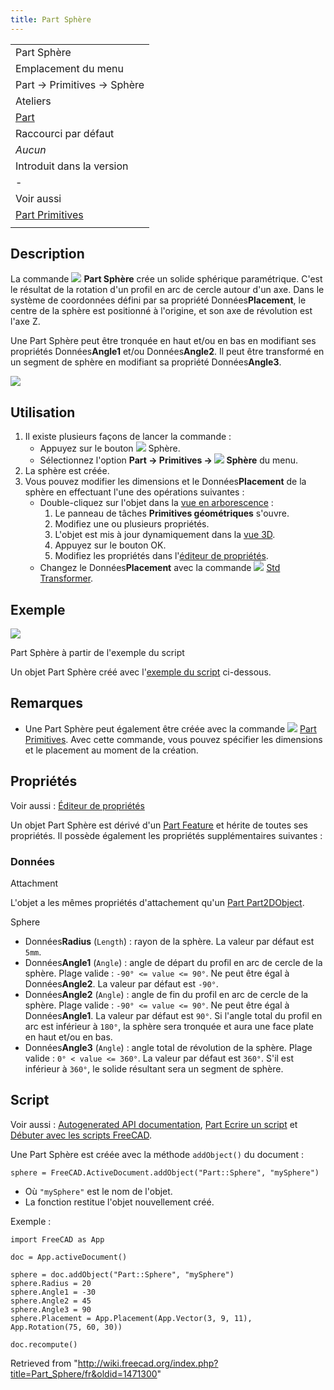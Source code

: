 ```yaml
---
title: Part Sphère
---
```

|  |
| --- |
| Part Sphère |
| Emplacement du menu |
| Part → Primitives → Sphère |
| Ateliers |
| [Part](/Part_Workbench/fr "Part Workbench/fr") |
| Raccourci par défaut |
| *Aucun* |
| Introduit dans la version |
| - |
| Voir aussi |
| [Part Primitives](/Part_Primitives/fr "Part Primitives/fr") |
|  |

## Description

La commande ![](/images/Part_Sphere.svg) **Part Sphère** crée un solide sphérique paramétrique. C'est le résultat de la rotation d'un profil en arc de cercle autour d'un axe. Dans le système de coordonnées défini par sa propriété Données**Placement**, le centre de la sphère est positionné à l'origine, et son axe de révolution est l'axe Z.

Une Part Sphère peut être tronquée en haut et/ou en bas en modifiant ses propriétés Données**Angle1** et/ou Données**Angle2**. Il peut être transformé en un segment de sphère en modifiant sa propriété Données**Angle3**.

![](/images/Part_Sphere_Example.png)

## Utilisation

1. Il existe plusieurs façons de lancer la commande :
   * Appuyez sur le bouton ![](/images/Part_Sphere.svg) Sphère.
   * Sélectionnez l'option **Part → Primitives → ![](/images/Part_Sphere.svg) Sphère** du menu.
2. La sphère est créée.
3. Vous pouvez modifier les dimensions et le Données**Placement** de la sphère en effectuant l'une des opérations suivantes :
   * Double-cliquez sur l'objet dans la [vue en arborescence](/Tree_view/fr "Tree view/fr") :
     1. Le panneau de tâches **Primitives géométriques** s'ouvre.
     2. Modifiez une ou plusieurs propriétés.
     3. L'objet est mis à jour dynamiquement dans la [vue 3D](/3D_view/fr "3D view/fr").
     4. Appuyez sur le bouton OK.
     5. Modifiez les propriétés dans l'[éditeur de propriétés](/Property_editor/fr "Property editor/fr").
   * Changez le Données**Placement** avec la commande ![](/images/Std_TransformManip.svg) [Std Transformer](/Std_TransformManip/fr "Std TransformManip/fr").

## Exemple

![](/images/Part_Sphere_Scripting_Example.png)

Part Sphère à partir de l'exemple du script

Un objet Part Sphère créé avec l'[exemple du script](#Script) ci-dessous.

## Remarques

* Une Part Sphère peut également être créée avec la commande ![](/images/Part_Primitives.svg) [Part Primitives](/Part_Primitives/fr "Part Primitives/fr"). Avec cette commande, vous pouvez spécifier les dimensions et le placement au moment de la création.

## Propriétés

Voir aussi : [Éditeur de propriétés](/Property_editor/fr "Property editor/fr")

Un objet Part Sphère est dérivé d'un [Part Feature](/Part_Feature/fr "Part Feature/fr") et hérite de toutes ses propriétés. Il possède également les propriétés supplémentaires suivantes :

### Données

Attachment

L'objet a les mêmes propriétés d'attachement qu'un [Part Part2DObject](/Part_Part2DObject/fr#Donn.C3.A9es "Part Part2DObject/fr").

Sphere

* Données**Radius** (`Length`) : rayon de la sphère. La valeur par défaut est `5mm`.
* Données**Angle1** (`Angle`) : angle de départ du profil en arc de cercle de la sphère. Plage valide : `-90° <= value <= 90°`. Ne peut être égal à Données**Angle2**. La valeur par défaut est `-90°`.
* Données**Angle2** (`Angle`) : angle de fin du profil en arc de cercle de la sphère. Plage valide : `-90° <= value <= 90°`. Ne peut être égal à Données**Angle1**. La valeur par défaut est `90°`. Si l'angle total du profil en arc est inférieur à `180°`, la sphère sera tronquée et aura une face plate en haut et/ou en bas.
* Données**Angle3** (`Angle`) : angle total de révolution de la sphère. Plage valide : `0° < value <= 360°`. La valeur par défaut est `360°`. S'il est inférieur à `360°`, le solide résultant sera un segment de sphère.

## Script

Voir aussi : [Autogenerated API documentation](https://freecad.github.io/SourceDoc/), [Part Ecrire un script](/Part_scripting/fr "Part scripting/fr") et [Débuter avec les scripts FreeCAD](/FreeCAD_Scripting_Basics/fr "FreeCAD Scripting Basics/fr").

Une Part Sphère est créée avec la méthode `addObject()` du document :

```
sphere = FreeCAD.ActiveDocument.addObject("Part::Sphere", "mySphere")

```

* Où `"mySphere"` est le nom de l'objet.
* La fonction restitue l'objet nouvellement créé.

Exemple :

```
import FreeCAD as App

doc = App.activeDocument()

sphere = doc.addObject("Part::Sphere", "mySphere")
sphere.Radius = 20
sphere.Angle1 = -30
sphere.Angle2 = 45
sphere.Angle3 = 90
sphere.Placement = App.Placement(App.Vector(3, 9, 11), App.Rotation(75, 60, 30))

doc.recompute()

```

Retrieved from "<http://wiki.freecad.org/index.php?title=Part_Sphere/fr&oldid=1471300>"